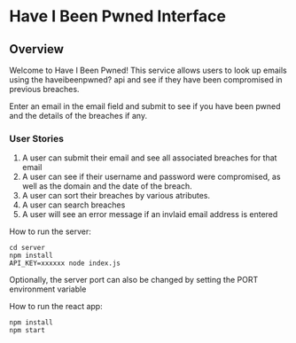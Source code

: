 <h1>Have I Been Pwned Interface</h1>

<h2>Overview</h2>
Welcome to Have I Been Pwned! This service allows users to look up emails using the haveibeenpwned? api and see if they have been compromised in previous breaches.

Enter an email in the email field and submit to see if you have been pwned and the details of the breaches if any.

<h3>User Stories</h3>

1. A user can submit their email and see all associated breaches for that email
2. A user can see if their username and password were compromised, as well as the domain and the date of the breach.
3. A user can sort their breaches by various atributes.
4. A user can search breaches
5. A user will see an error message if an invlaid email address is entered

How to run the server:

```
cd server
npm install
API_KEY=xxxxxx node index.js
```

Optionally, the server port can also be changed by setting the PORT environment variable

How to run the react app:

```
npm install
npm start
```
